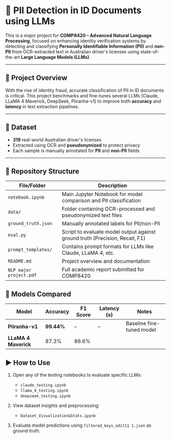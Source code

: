 # 🔐 PII Detection in ID Documents using LLMs

This is a major project for **COMP8420 – Advanced Natural Language Processing**, focused on enhancing identity verification systems by detecting and classifying **Personally Identifiable Information (PII)** and **non-PII** from OCR-extracted text in Australian driver's licenses using state-of-the-art **Large Language Models (LLMs)**.

---

## 🚀 Project Overview

With the rise of identity fraud, accurate classification of PII in ID documents is critical. This project benchmarks and fine-tunes several LLMs (Claude, LLaMA 4 Maverick, DeepSeek, Piiranha-v1) to improve both **accuracy** and **latency** in text extraction pipelines.

---

## 📁 Dataset

- **319** real-world Australian driver's licenses
- Extracted using OCR and **pseudonymized** to protect privacy
- Each sample is manually annotated for **PII** and **non-PII** fields

---

## 📂 Repository Structure

| File/Folder                     | Description |
|--------------------------------|-------------|
| `notebook.ipynb`               | Main Jupyter Notebook for model comparison and PII classification |
| `data/`                        | Folder containing OCR-processed and pseudonymized text files |
| `ground_truth.json`            | Manually annotated labels for PII/non-PII |
| `eval.py`                      | Script to evaluate model output against ground truth (Precision, Recall, F1) |
| `prompt_templates/`            | Contains prompt formats for LLMs like Claude, LLaMA 4, etc. |
| `README.md`                    | Project overview and documentation |
| `NLP major project.pdf`        | Full academic report submitted for COMP8420 |




## 🧪 Models Compared

| Model               | Accuracy | F1 Score | Latency (s) | Notes                                  |
|--------------------|----------|----------|-------------|----------------------------------------|
| **Piiranha-v1**     | **99.44%** | –        | –           | Baseline fine-tuned model              |
| **LLaMA 4 Maverick**| 87.3%    | 86.6%



## ▶️ How to Use

1. Open any of the testing notebooks to evaluate specific LLMs:
   - `claude_testing.ipynb`
   - `llama_4_testing.ipynb`
   - `deepseek_testing.ipynb`

2. View dataset insights and preprocessing:
   - `Dataset_Visualization&Stats.ipynb`

3. Evaluate model predictions using `filtered_keys_edit11 1.json` as ground truth.
